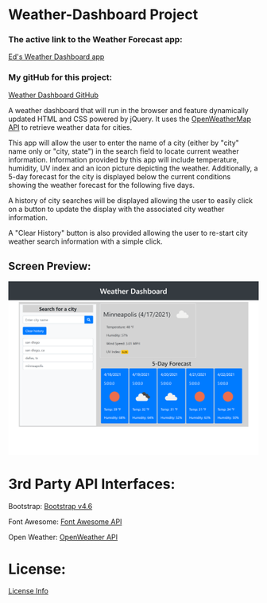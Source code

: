 # Weather-Dashboard Project

### The active link to the Weather Forecast app:
[Ed's Weather Dashboard app](https://jeminick.github.io/Weather-Dashboard/)

### My gitHub for this project:
[Weather Dashboard GitHub](https://github.com/JEMinick/Weather-Dashboard)

A weather dashboard that will run in the browser and feature dynamically updated HTML and CSS powered by jQuery.  It uses the [OpenWeatherMap API](https://openweathermap.org/api) to retrieve weather data for cities.

This app will allow the user to enter the name of a city (either by "city" name only or "city, state") in the search field to locate current weather information.  Information provided by this app will include temperature, humidity, UV index and an icon picture depicting the weather.  Additionally, a 5-day forecast for the city is displayed below the current conditions showing the weather forecast for the following five days.

A history of city searches will be displayed allowing the user to easily click on a button to update the display with the associated city weather information.

A "Clear History" button is also provided allowing the user to re-start city weather search information with a simple click.

## Screen Preview:
![Screen shot:](./assets/images/Weather.png?raw=true)

# 3rd Party API Interfaces:

   Bootstrap:
   [Bootstrap v4.6](https://getbootstrap.com/docs/4.6/getting-started/introduction/)

   Font Awesome:
   [Font Awesome API](https://fontawesome.com/how-to-use/on-the-web/referencing-icons/basic-use)

   Open Weather:
   [OpenWeather API](https://openweathermap.org/api)

# License:
   [License Info](./LICENSE)
   